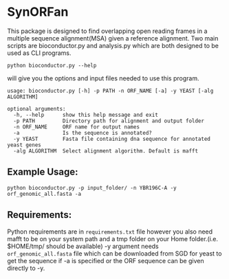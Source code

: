 # SynORFan
This package is designed to find overlapping open reading frames in a multiple sequence alignment(MSA) given a reference alignment. Two main scripts are bioconductor.py and analysis.py which are both designed to be used as CLI programs. 

```
python bioconductor.py --help
```

will give you the options and input files needed to use this program.

```
usage: bioconductor.py [-h] -p PATH -n ORF_NAME [-a] -y YEAST [-alg ALGORITHM]

optional arguments:
  -h, --help      show this help message and exit
  -p PATH         Directory path for alignment and output folder
  -n ORF_NAME     ORF name for output names
  -a              Is the sequence is annotated?
  -y YEAST        Fasta file containing dna sequence for annotated yeast genes
  -alg ALGORITHM  Select alignment algorithm. Default is mafft
```


## Example Usage:
```
python bioconductor.py -p input_folder/ -n YBR196C-A -y orf_genomic_all.fasta -a
```

## Requirements:
Python requirements are in `requirements.txt` file however you also need mafft to be on your system path and a tmp folder on your Home folder.(i.e. $HOME/tmp/ should be available) 
-y argument needs `orf_genomic_all.fasta` file which can be downloaded from SGD for yeast to get the sequence if -a is specified or the ORF sequence can be given directly to -y. 
